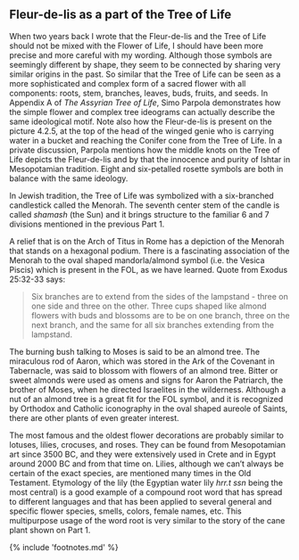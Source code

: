 ## Fleur-de-lis as a part of the Tree of Life

When two years back I wrote that the Fleur-de-lis<!-- cite author="wikipedia.org" title="Fleur de lis" date="" location="" type="website" href="https://en.wikipedia.org/wiki/Fleur-de-lis" --> and the Tree of Life should not be mixed with the Flower of Life, I should have been more precise and more careful with my wording. Although those symbols are seemingly different by shape, they seem to be connected by sharing very similar origins in the past. So similar that the Tree of Life can be seen as a more sophisticated and complex form of a sacred flower with all components: roots, stem, branches, leaves, buds, fruits, and seeds. In Appendix A of *The Assyrian Tree of Life*<!-- cite author="Simo Parpola" title="The Assyrian Tree Of Life" date="1993" location="Appendix A" type="article" href="http://www.atour.com/education/pdf/SimoParpola-TheAssyrianTreeOfLife.pdf" -->, Simo Parpola demonstrates how the simple flower and complex tree ideograms can actually describe the same ideological motif. Note also how the Fleur-de-lis is present on the picture 4.2.5, at the top of the head of the winged genie who is carrying water in a bucket and reaching the Conifer cone from the Tree of Life. In a private discussion, Parpola mentions how the middle knots on the Tree of Life depicts the Fleur-de-lis and by that the innocence and purity of Ishtar in Mesopotamian tradition. Eight and six-petalled rosette symbols are both in balance with the same ideology.

In Jewish tradition, the Tree of Life was symbolized with a six-branched candlestick called the Menorah<!-- cite author="" title="See: The Assyrian Tree of Life and the Jewish Menorah by Christos G. Karagiannis | The Menorah, the Ancient Seven-armed Candelabrum: Origin, Form, and Significance by Rahel Haklili | The tree of light: A study of the menorah, the seven-branched lampstand by Leon Yarden" date="" location="" type="selfref" href="#" -->. The seventh center stem of the candle is called *shamash* (the Sun) and it brings structure to the familiar 6 and 7 divisions mentioned in the previous Part 1. 

A relief that is on the Arch of Titus in Rome<!-- cite author="wikipedia.org" title="Menorah Temple" date="" location="" type="website" href="https://en.wikipedia.org/wiki/Menorah_(Temple)#History_and_fate" --> has a depiction of the Menorah that stands on a hexagonal podium. There is a fascinating association of the Menorah to the oval shaped mandorla/almond symbol (i.e. the Vesica Piscis) which is present in the FOL, as we have learned. Quote from Exodus 25:32-33<!-- cite author="" title="Old Testament" date="" location="Exodus 25:32-33" type="selfref" href="#" --> says:

> Six branches are to extend from the sides of the lampstand - three on one side and three on the other. Three cups shaped like almond flowers with buds and blossoms are to be on one branch, three on the next branch, and the same for all six branches extending from the lampstand.

The burning bush talking to Moses is said to be an almond tree. The miraculous rod of Aaron, which was stored in the Ark of the Covenant in Tabernacle, was said to blossom with flowers of an almond tree. Bitter or sweet almonds were used as omens and signs for Aaron the Patriarch, the brother of Moses, when he directed Israelites in the wilderness. Although a nut of an almond tree is a great fit for the FOL symbol, and it is recognized by Orthodox and Catholic iconography in the oval shaped aureole of Saints, there are other plants of even greater interest.

The most famous and the oldest flower decorations are probably similar to lotuses, lilies, crocuses, and roses. They can be found from Mesopotamian art since 3500 BC, and they were extensively used in Crete and in Egypt around 2000 BC and from that time on. Lilies, although we can’t always be certain of the exact species, are mentioned many times in the Old Testament. Etymology of the lily (the Egyptian water lily *hrr.t ssn*<!-- cite author="Martin Bernal" title=" in "Black Athena: The linguistic evidence" date="" location="Pages 344-346" type="book" href="https://books.google.fi/books?redir_esc=y&hl=fi&id=yFLm_M_OdK4C&q=ssn#v=snippet&q=ssn&f=false" --> being the most central) is a good example of a compound root word that has spread to different languages and that has been applied to several general and specific flower species, smells, colors, female names, etc. This multipurpose usage of the word root is very similar to the story of the cane plant shown on Part 1.

{% include 'footnotes.md' %}
